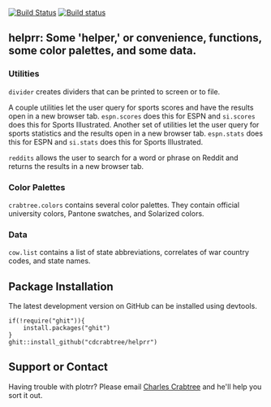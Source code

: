 [![Build Status](https://travis-ci.org/cdcrabtree/helprr.svg?branch=master)](https://travis-ci.org/cdcrabtree/plotrr) [![Build status](https://ci.appveyor.com/api/projects/status/github/cdcrabtree/helprr?svg=true)](https://ci.appveyor.com/api/projects/status/github/cdcrabtree/)

## helprr: Some 'helper,' or convenience, functions, some color palettes, and some data.

### Utilities
`divider` creates dividers that can be printed to screen or to file. 

A couple utilities let the user query for sports scores and have the results open in a new browser tab. `espn.scores` does this for ESPN and `si.scores` does this for Sports Illustrated. Another set of utilities let the user query for sports statistics and the results open in a new browser tab. `espn.stats` does this for ESPN and `si.stats` does this for Sports Illustrated.

`reddits` allows the user to search for a word or phrase on Reddit and returns the results in a new browser tab.

### Color Palettes
`crabtree.colors` contains several color palettes. They contain official university colors, Pantone swatches, and Solarized colors.

### Data
`cow.list` contains a list of state abbreviations, correlates of war country codes, and state names.

## Package Installation
The latest development version on GitHub can be installed using devtools.

```
if(!require("ghit")){
    install.packages("ghit")
}
ghit::install_github("cdcrabtree/helprr")
```

## Support or Contact
Having trouble with plotrr? Please email [Charles Crabtree](mailto:ccrabtr@umich.edu) and he'll help you sort it out.
